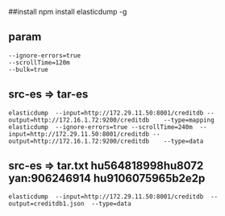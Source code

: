 ##install
    npm install elasticdump -g



## param
    --ignore-errors=true
    --scrollTime=120m   
    --bulk=true
## src-es => tar-es
    elasticdump  --input=http://172.29.11.50:8001/creditdb --output=http://172.16.1.72:9200/creditdb    --type=mapping
    elasticdump  --ignore-errors=true --scrollTime=240m  --input=http://172.29.11.50:8001/creditdb --output=http://172.16.1.72:9200/creditdb    --type=data


## src-es => tar.txt hu564818998hu8072 yan:906246914 hu9106075965b2e2p
    elasticdump  --input=http://172.29.11.50:8001/creditdb  --output=creditdb1.json  --type=data